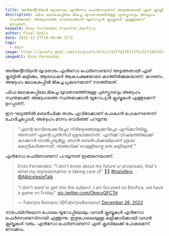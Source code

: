 ```yaml
---
title: അർജന്റീനിയൻ യുവതാരം എൻസോ ഫെർണാണ്ടസ് അടുത്തതായി ഏത് ക്ലബ്ബിൽ കളിക്കും
description: ഫിഫ ലോകകപ്പിലെ മികച്ച യുവതാരത്തിനുള്ള പുരസ്കാരവും അദ്ദേഹം
  സ്വന്തമാക്കി. അദ്ദേഹത്തെ സ്വന്തമാക്കാൻ യൂറോപ്യൻ ക്ലബ്ബുകൾ എത്തുമെന്ന്
  ഉറപ്പാണ്.
keyword: Enzo fernandas,transfer,benfica
author: Final Goals
date: 2022-12-27T10:49:06.727Z
tags:
  - main
image: https://assets.goal.com/v3/assets/bltcc7a7ffd2fbf71f5/blt1457d546a4d5952f/639f615dddd807798bb8d7ad/Enzo_Fernandez(1).jpg
imageAlt: Enzo Fernandas
---
```

അർജന്റീനിയൻ യുവതാരം എൻസോ ഫെർണാണ്ടസ് അടുത്തതായി ഏത് ക്ലബ്ബിൽ കളിക്കും, ആരാധകർ ആകാംക്ഷയോടെ കാത്തിരിക്കുകയാണ്. കാരണം അദ്ദേഹം ലോകകപ്പിൽ മികച്ച പ്രകടനമാണ് നടത്തിയത്.

ഫിഫ ലോകകപ്പിലെ മികച്ച യുവതാരത്തിനുള്ള പുരസ്കാരവും അദ്ദേഹം സ്വന്തമാക്കി. അദ്ദേഹത്തെ സ്വന്തമാക്കാൻ യൂറോപ്യൻ ക്ലബ്ബുകൾ എത്തുമെന്ന് ഉറപ്പാണ്.

ഈ ഘട്ടത്തിൽ ബെൻഫിക്ക താരം എവിടേക്കാണ് പോകാൻ പോകുന്നതെന്ന് ചോദിച്ചപ്പോൾ, അദ്ദേഹം മൗനം വെടിഞ്ഞ് പറയുന്നു:

> "എന്റെ ഭാവിയെക്കുറിച്ചോ നിർദ്ദേശങ്ങളെക്കുറിച്ചോ എനിക്കറിയില്ല, അതാണ് എന്റെ പ്രതിനിധി ശ്രദ്ധിക്കുന്നത്. എനിക്ക് വിഷയത്തിലേക്ക് കടക്കാൻ താൽപ്പര്യമില്ല. ഞാൻ ബെൻഫിക്കയിലാണ് ശ്രദ്ധ കേന്ദ്രീകരിക്കുന്നത്; ഞങ്ങൾക്ക് വെള്ളിയാഴ്ച ഒരു കളിയുണ്ട് "

 എൻസോ ഫെർണാണ്ടസ് പറയുന്നത് ഇങ്ങനെയാണ്.

<blockquote class="twitter-tweet"><p lang="en" dir="ltr">Enzo Fernández: “I don&#39;t know about my future or proposals, that&#39;s what my representative is taking care of” 🚨🔴 <a href="https://twitter.com/hashtag/transfers?src=hash&amp;ref_src=twsrc%5Etfw">#transfers</a> <a href="https://twitter.com/AlbicelesteTalk?ref_src=twsrc%5Etfw">@AlbicelesteTalk</a> <br><br>“I don&#39;t want to get into the subject. I am focused on Benfica, we have a game on Friday”. <a href="https://t.co/OkqcxQFCTd">pic.twitter.com/OkqcxQFCTd</a></p>&mdash; Fabrizio Romano (@FabrizioRomano) <a href="https://twitter.com/FabrizioRomano/status/1607443043233464320?ref_src=twsrc%5Etfw">December 26, 2022</a></blockquote> <script async src="https://platform.twitter.com/widgets.js" charset="utf-8"></script>

സ്‌പെയിനിലെന്ന പോലെ യൂറോപ്പിലെയും വമ്പൻ ക്ലബ്ബുകൾ എൻസോ ഫെർണാണ്ടസിനായി എത്തുന്നു.
ഇതുപോലെയുള്ള കളിക്കാർക്കായി വമ്പൻ ക്ലബ്ബുകൾ വരും. എൻസോ ഫെർണാണ്ടസ് ഏത് ക്ലബിലേക്ക് പോകുമെന്ന് നോക്കാം.